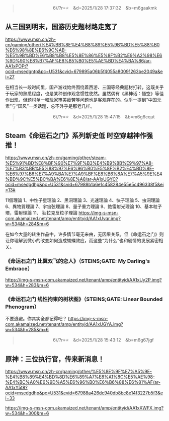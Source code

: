 
>　　　　　　　　6//?r=⭐　&d=2025/1/28 17:37:32　&b=m6gaakmk
## 从三国到明末，国游历史题材路走宽了
https://www.msn.cn/zh-cn/gaming/other/%E4%BB%8E%E4%B8%89%E5%9B%BD%E5%88%B0%E6%98%8E%E6%9C%AB-%E5%9B%BD%E6%B8%B8%E5%8E%86%E5%8F%B2%E9%A2%98%E6%9D%90%E8%B7%AF%E8%B5%B0%E5%AE%BD%E4%BA%86/ar-AA1xPOPt?ocid=msedgntp&pc=U531&cvid=679895a06b5f4055a80091263be2049a&ei=27

在相当长一段时间里，国产游戏始终围绕着西游、三国等经典题材打转，这既关乎于玩家的熟悉程度，也是某种创作观念惯性使然。虽然偶有《黑神话：悟空》等佳作出现，但题材单一和玩家审美疲劳等问题也是客观存在的。似乎一提到“中国元素”与“国风”一类话题，总不外乎是那老几样。

>　　　　　　　　6//?r=⭐　&d=2025/1/28 15:47:15　&b=m6g6cqut
## Steam《命运石之门》系列新史低 时空穿越神作强推！
https://www.msn.cn/zh-cn/gaming/other/steam-%E5%91%BD%E8%BF%90%E7%9F%B3%E4%B9%8B%E9%97%A8-%E7%B3%BB%E5%88%97%E6%96%B0%E5%8F%B2%E4%BD%8E-%E6%97%B6%E7%A9%BA%E7%A9%BF%E8%B6%8A%E7%A5%9E%E4%BD%9C%E5%BC%BA%E6%8E%A8/ar-AA1xUGYC?ocid=msedgdhp&pc=U531&cvid=67988b1a6e1c458284e55e5c496338f5&ei=13#

11個理論
1、中性子星理論
2、黑洞理論
3、光速理論
4、快子理論
5、虫洞理論
6、異物質理論
7、宇宙弦理論
8、量子重力理論
9、銫雷射光理論
10、基本粒子環，雷射理論
11、 狄拉克反粒子理論
https://img-s-msn-com.akamaized.net/tenant/amp/entityid/AA1xUvqr.img?w=534&h=284&m=6

在如今大量的转生作品中，许多情节毫无来由，无因果关系，但《命运石之门》则让你理解到微小的改变如何造成蝴蝶效应，而这些“为什么”也和剧情的发展紧密相关。

### **《命运石之门 比翼双飞的恋人》（STEINS;GATE: My Darling's Embrace）**
https://img-s-msn-com.akamaized.net/tenant/amp/entityid/AA1xUy2P.img?w=534&h=283&m=6

### **《命运石之门 线性拘束的树状图》（STEINS;GATE: Linear Bounded Phenogram）**
不要逃避。你其实全都记得吧？
https://img-s-msn-com.akamaized.net/tenant/amp/entityid/AA1xUGYA.img?w=534&h=285&m=6

>　　　　　　　　6//?r=⭐　&d=2025/1/28 15:43:12　&b=m6g67jgf
## 原神：三位执行官，传来新消息！
https://www.msn.cn/zh-cn/gaming/other/%E5%8E%9F%E7%A5%9E-%E4%B8%89%E4%BD%8D%E6%89%A7%E8%A1%8C%E5%AE%98-%E4%BC%A0%E6%9D%A5%E6%96%B0%E6%B6%88%E6%81%AF/ar-AA1xY5t8?ocid=msedgdhp&pc=U531&cvid=67988a426dc940db8bc8e14f3227b5f3&ei=33

https://img-s-msn-com.akamaized.net/tenant/amp/entityid/AA1xXWFX.img?w=534&h=300&m=6
